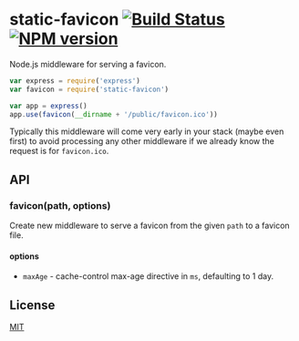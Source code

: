 # static-favicon [![Build Status](https://travis-ci.org/expressjs/favicon.svg)](https://travis-ci.org/expressjs/favicon) [![NPM version](https://badge.fury.io/js/static-favicon.svg)](http://badge.fury.io/js/static-favicon)

Node.js middleware for serving a favicon.

```js
var express = require('express')
var favicon = require('static-favicon')

var app = express()
app.use(favicon(__dirname + '/public/favicon.ico'))
```

Typically this middleware will come very early in your stack (maybe even first) to avoid processing any other middleware if we already know the request is for `favicon.ico`.

## API

### favicon(path, options)

Create new middleware to serve a favicon from the given `path` to a favicon file.

#### options

  - `maxAge` - cache-control max-age directive in `ms`, defaulting to 1 day.

## License

[MIT](LICENSE)
